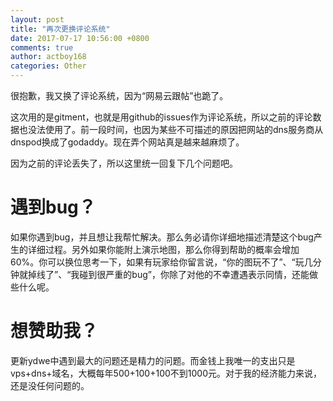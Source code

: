 ```yaml
---
layout: post
title: "再次更换评论系统"
date: 2017-07-17 10:56:00 +0800
comments: true
author: actboy168
categories: Other
---
```


很抱歉，我又换了评论系统，因为“网易云跟帖”也跪了。

<!-- more -->

这次用的是gitment，也就是用github的issues作为评论系统，所以之前的评论数据也没法使用了。前一段时间，也因为某些不可描述的原因把网站的dns服务商从dnspod换成了godaddy。现在弄个网站真是越来越麻烦了。

因为之前的评论丢失了，所以这里统一回复下几个问题吧。

# 遇到bug？

如果你遇到bug，并且想让我帮忙解决。那么务必请你详细地描述清楚这个bug产生的详细过程。另外如果你能附上演示地图，那么你得到帮助的概率会增加60%。你可以换位思考一下，如果有玩家给你留言说，“你的图玩不了”、“玩几分钟就掉线了”、“我碰到很严重的bug”，你除了对他的不幸遭遇表示同情，还能做些什么呢。

# 想赞助我？

更新ydwe中遇到最大的问题还是精力的问题。而金钱上我唯一的支出只是vps+dns+域名，大概每年500+100+100不到1000元。对于我的经济能力来说，还是没任何问题的。

